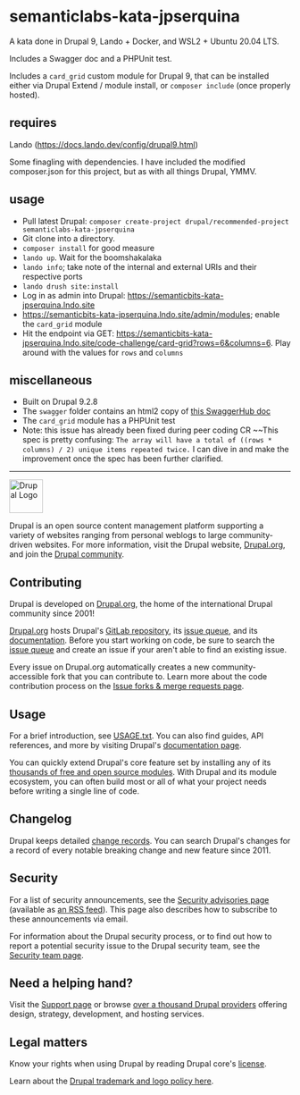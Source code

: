 # semanticlabs-kata-jpserquina
A kata done in Drupal 9, Lando + Docker, and WSL2 + Ubuntu 20.04 LTS.

Includes a Swagger doc and a PHPUnit test.

Includes a `card_grid` custom module for Drupal 9, that can be installed either via Drupal Extend / module install,
or  `composer include` (once properly hosted).

## requires
Lando (https://docs.lando.dev/config/drupal9.html)

Some finagling with dependencies. I have included the modified
composer.json for this project, but as with all things Drupal, YMMV.


## usage
* Pull latest Drupal: `composer create-project drupal/recommended-project semanticlabs-kata-jpserquina`
* Git clone into a directory.
* `composer install` for good measure
* `lando up`. Wait for the boomshakalaka
* `lando info`; take note of the internal and external URIs and their respective ports
* `lando drush site:install`
* Log in as admin into Drupal: https://semanticbits-kata-jpserquina.lndo.site
* https://semanticbits-kata-jpserquina.lndo.site/admin/modules; enable the `card_grid` module
* Hit the endpoint via GET: https://semanticbits-kata-jpserquina.lndo.site/code-challenge/card-grid?rows=6&columns=6. Play around with the values for `rows` and `columns`

## miscellaneous
* Built on Drupal 9.2.8
* The `swagger` folder contains an html2 copy of [this SwaggerHub doc](https://app.swaggerhub.com/apis/jpserquina/card_grid/0.1#/default/get_code_challenge_card_grid)
* The `card_grid` module has a PHPUnit test
* Note: this issue has already been fixed during peer coding CR ~~This spec is pretty confusing: `The array will have a total of ((rows * columns) / 2) unique items repeated twice.` I can dive in and make the improvement once the spec has been further clarified.

-----

<img alt="Drupal Logo" src="https://www.drupal.org/files/Wordmark_blue_RGB.png" height="60px">

Drupal is an open source content management platform supporting a variety of
websites ranging from personal weblogs to large community-driven websites. For
more information, visit the Drupal website, [Drupal.org][Drupal.org], and join
the [Drupal community][Drupal community].

## Contributing

Drupal is developed on [Drupal.org][Drupal.org], the home of the international
Drupal community since 2001!

[Drupal.org][Drupal.org] hosts Drupal's [GitLab repository][GitLab repository],
its [issue queue][issue queue], and its [documentation][documentation]. Before
you start working on code, be sure to search the [issue queue][issue queue] and
create an issue if your aren't able to find an existing issue.

Every issue on Drupal.org automatically creates a new community-accessible fork
that you can contribute to. Learn more about the code contribution process on
the [Issue forks & merge requests page][issue forks].

## Usage

For a brief introduction, see [USAGE.txt](/core/USAGE.txt). You can also find
guides, API references, and more by visiting Drupal's [documentation
page][documentation].

You can quickly extend Drupal's core feature set by installing any of its
[thousands of free and open source modules][modules]. With Drupal and its
module ecosystem, you can often build most or all of what your project needs
before writing a single line of code.

## Changelog

Drupal keeps detailed [change records][changelog]. You can search Drupal's
changes for a record of every notable breaking change and new feature since
2011.

## Security

For a list of security announcements, see the [Security advisories
page][Security advisories] (available as [an RSS feed][security RSS]). This
page also describes how to subscribe to these announcements via email.

For information about the Drupal security process, or to find out how to report
a potential security issue to the Drupal security team, see the [Security team
page][security team].

## Need a helping hand?

Visit the [Support page][support] or browse [over a thousand Drupal
providers][service providers] offering design, strategy, development, and
hosting services.

## Legal matters

Know your rights when using Drupal by reading Drupal core's
[license](/core/LICENSE.txt).

Learn about the [Drupal trademark and logo policy here][trademark].

[Drupal.org]: https://www.drupal.org
[Drupal community]: https://www.drupal.org/community
[GitLab repository]: https://git.drupalcode.org/project/drupal
[issue queue]: https://www.drupal.org/project/issues/drupal
[issue forks]: https://www.drupal.org/drupalorg/docs/gitlab-integration/issue-forks-merge-requests
[documentation]: https://www.drupal.org/documentation
[changelog]: https://www.drupal.org/list-changes/drupal
[modules]: https://www.drupal.org/project/project_module
[security advisories]: https://www.drupal.org/security
[security RSS]: https://www.drupal.org/security/rss.xml
[security team]: https://www.drupal.org/drupal-security-team
[service providers]: https://www.drupal.org/drupal-services
[support]: https://www.drupal.org/support
[trademark]: https://www.drupal.com/trademark
